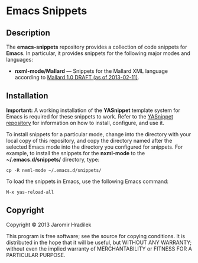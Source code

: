 # Emacs Snippets

## Description

The **emacs-snippets** repository provides a collection of code snippets for **Emacs**. In particular, it provides snippets for the following major modes and languages:

*  **nxml-mode/Mallard** — Snippets for the Mallard XML language according to [Mallard 1.0 DRAFT (as of 2013-02-11)](http://projectmallard.org/1.0/index.html).

## Installation

**Important:** A working installation of the **YASnippet** template system for Emacs is required for these snippets to work. Refer to the [YASnippet repository](https://github.com/capitaomorte/yasnippet) for information on how to install, configure, and use it.

To install snippets for a particular mode, change into the directory with your local copy of this repository, and copy the directory named after the selected Emacs mode into the directory you configured for snippets. For example, to install the snippets for the **nxml-mode** to the **~/.emacs.d/snippets/** directory, type:

    cp -R nxml-mode ~/.emacs.d/snippets/

To load the snippets in Emacs, use the following Emacs command:

    M-x yas-reload-all

## Copyright

Copyright © 2013 Jaromir Hradilek

This program is free software; see the source for copying conditions. It is distributed in the hope that it will be useful, but WITHOUT ANY WARRANTY; without even the implied warranty of MERCHANTABILITY or FITNESS FOR A PARTICULAR PURPOSE.
